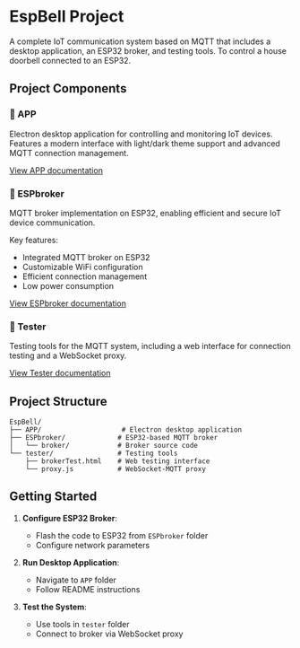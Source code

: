 # EspBell Project

A complete IoT communication system based on MQTT that includes a desktop application, an ESP32 broker, and testing tools. To control a house doorbell connected to an ESP32.

## Project Components

### 📱 APP
Electron desktop application for controlling and monitoring IoT devices. Features a modern interface with light/dark theme support and advanced MQTT connection management.

[View APP documentation](APP/README.md)

### 🔌 ESPbroker
MQTT broker implementation on ESP32, enabling efficient and secure IoT device communication.

Key features:
- Integrated MQTT broker on ESP32
- Customizable WiFi configuration
- Efficient connection management
- Low power consumption

[View ESPbroker documentation](ESPbroker/README.md)

### 🧪 Tester
Testing tools for the MQTT system, including a web interface for connection testing and a WebSocket proxy.

[View Tester documentation](tester/README.md)

## Project Structure

```
EspBell/
├── APP/                    # Electron desktop application
├── ESPbroker/             # ESP32-based MQTT broker
│   └── broker/            # Broker source code
└── tester/                # Testing tools
    ├── brokerTest.html    # Web testing interface
    └── proxy.js           # WebSocket-MQTT proxy
```

## Getting Started

1. **Configure ESP32 Broker**:
   - Flash the code to ESP32 from `ESPbroker` folder
   - Configure network parameters

2. **Run Desktop Application**:
   - Navigate to `APP` folder
   - Follow README instructions

3. **Test the System**:
   - Use tools in `tester` folder
   - Connect to broker via WebSocket proxy



